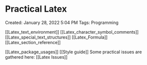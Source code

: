 # Practical Latex

Created: January 28, 2022 5:04 PM
Tags: Programming

[[Latex_text_environment]]
[[Latex_character_symbol_comments]]
[[Latex_special_text_structures]]
[[Latex_Formula]]
[[Latex_section_reference]]

[[Latex_package_usages]]
[[Style guide]]
Some practical issues are gathered here: [[Latex Issues]]
